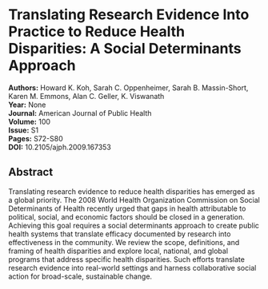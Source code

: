# Translating Research Evidence Into Practice to Reduce Health Disparities: A Social Determinants Approach

**Authors:** Howard K. Koh, Sarah C. Oppenheimer, Sarah B. Massin-Short, Karen M. Emmons, Alan C. Geller, K. Viswanath  
**Year:** None  
**Journal:** American Journal of Public Health  
**Volume:** 100  
**Issue:** S1  
**Pages:** S72-S80  
**DOI:** 10.2105/ajph.2009.167353  

## Abstract
Translating research evidence to reduce health disparities has emerged as a global priority. The 2008 World Health Organization Commission on Social Determinants of Health recently urged that gaps in health attributable to political, social, and economic factors should be closed in a generation. Achieving this goal requires a social determinants approach to create public health systems that translate efficacy documented by research into effectiveness in the community. We review the scope, definitions, and framing of health disparities and explore local, national, and global programs that address specific health disparities. Such efforts translate research evidence into real-world settings and harness collaborative social action for broad-scale, sustainable change.

